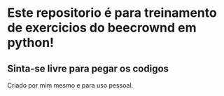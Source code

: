 <h1>Este repositorio é para treinamento de exercicios do beecrownd em python!</h1>

<h2>Sinta-se livre para pegar os codigos</h2>


Criado por mim mesmo e para uso pessoal.
